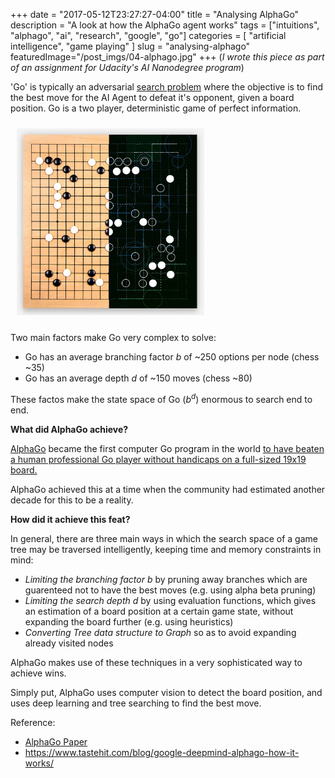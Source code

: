 +++
date        = "2017-05-12T23:27:27-04:00"
title       = "Analysing AlphaGo"
description = "A look at how the AlphaGo agent works"
tags        = ["intuitions", "alphago", "ai", "research", "google", "go"]
categories  = [ "artificial intelligence", "game playing" ]
slug        = "analysing-alphago"
featuredImage="/post_imgs/04-alphago.jpg"
+++
(_I wrote this piece as part of an assignment for Udacity's AI Nanodegree program_)

'Go' is typically an adversarial <a href="/posts/ai-search-algorithms/">search problem</a> where the objective is to find the best move for the AI Agent to defeat it's opponent, given a board position. Go is a two player, deterministic game of perfect information.

<img style="width: 300px; padding:10px 30px 10px 10px" src="/post_imgs/04-alphago.jpg">

Two main factors make Go very complex to solve:

* Go has an average branching factor _b_ of ~250 options per node (chess ~35)
* Go has an average depth _d_ of ~150 moves (chess ~80)

These factos make the state space of Go (_b<sup>d</sup>_) enormous to search end to end.

**What did AlphaGo achieve?**

[AlphaGo](https://storage.googleapis.com/deepmind-media/alphago/AlphaGoNaturePaper.pdf) became the first computer Go program in the world <a href= "https://en.wikipedia.org/wiki/AlphaGo" >to have beaten a human professional Go player without handicaps on a full-sized 19x19 board.</a> 

AlphaGo achieved this at a time when the community had estimated another decade for this to be a reality.

**How did it achieve this feat?**


In general, there are three main ways in which the search space of a game tree may be traversed intelligently, keeping time and memory constraints in mind:

* _Limiting the branching factor b_ by pruning away branches which are guarenteed not to have the best moves (e.g. using alpha beta pruning)
* _Limiting the search depth d_ by using evaluation functions, which gives an estimation of a board position at a certain game state, without expanding the board further (e.g. using heuristics)
* _Converting Tree data structure to Graph_ so as to avoid expanding already visited nodes

AlphaGo makes use of these techniques in a very sophisticated way to achieve wins.

Simply put, AlphaGo uses computer vision to detect the board position, and uses deep learning and tree searching to find the best move.



Reference:


* [AlphaGo Paper](https://storage.googleapis.com/deepmind-media/alphago/AlphaGoNaturePaper.pdf)
* <a href="https://www.tastehit.com/blog/google-deepmind-alphago-how-it-works/">https://www.tastehit.com/blog/google-deepmind-alphago-how-it-works/</a>
